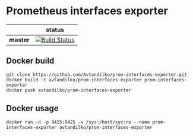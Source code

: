 # Prometheus interfaces exporter

|             | status |
|-------------|------------|
| **master** | [![Build Status](https://travis-ci.org/Avtandilko/prom-interfaces-exporter.svg?branch=master)](https://travis-ci.org/Avtandilko/prom-interfaces-exporter) |

## Docker build
```
git clone https://github.com/Avtandilko/prom-interfaces-exporter.git
docker build -t avtandilko/prom-interfaces-exporter prom-interfaces-exporter
docker push avtandilko/prom-interfaces-exporter
```
## Docker usage
```
docker run -d -p 9425:9425 -v /sys:/host/sys:ro --name prom-interfaces-exporter avtandilko/prom-interfaces-exporter
```
